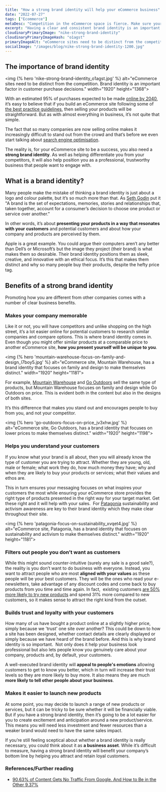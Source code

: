```yaml
---
title: "How a strong brand identity will help your eCommerce business"
date: "2022-07-27"
tags: ["Ecommerce"]
metaDesc: "Competition in the eCommerce space is fierce. Make sure your brand identity is clear and consistent for the reasons explained here."
excerpt: "Having a clear and consistent brand identity is an important factor for a successful eCommerce site (or any business, for that matter). As well as helping differentiate you from your competitors, it will also help position you as a professional, trustworthy business that people want to engage with. And brand identity is NOT just about your logo and colour palette - it's about presenting your products and/or services in ways that resonate with your target audience(s) so they can sense a connection to your business. Read on to find out more about the advantages of a strong brand identity and how that can help grow your online sales."
cloudinaryPrimaryImage: "nike-strong-brand-identity"
cloudinaryPrimaryImageHash: "o1agst"
primaryImageAlt: "eCommerce sites need to be distinct from the competition. Having a clear, consistent brand identity makes a significant difference."
socialImage: "/images/blog/nike-strong-brand-identity-1200.jpg"
---
```

## The importance of brand identity

<img {% hero 'nike-strong-brand-identity_o1agst.jpg' %}
        alt="eCommerce sites need to be distinct from the competition. Brand identity is an important factor in customer purchase decisions."
        width="1920" height="1368">

With an estimated 95% of purchases expected to be made [online by 2040](https://www.nasdaq.com/articles/uk-online-shopping-and-e-commerce-statistics-2017-2017-03-14), it’s easy to believe that if you build an eCommerce site following some of [the best practice guidelines](https://www.attractmore.uk/blog/8-winning-tips-for-building-an-ecommerce-site/), then selling your products will be straightforward. But as with almost everything in business, it’s not quite that simple.

The fact that so many companies are now selling online makes it increasingly difficult to stand out from the crowd and that’s before we even start talking about [search engine optimisation](https://www.attractmore.uk/services/search-engine-optimisation/).

The reality is, for your eCommerce site to be a success, you also need a **strong brand identity**. As well as helping differentiate you from your competitors, it will also help position you as a professional, trustworthy business that people want to engage with.

## What is a brand identity?

Many people make the mistake of thinking a brand identity is just about a logo and colour palette, but it’s so much more than that. As [Seth Godin](https://en.wikipedia.org/wiki/Seth_Godin) put it "A brand is the set of expectations, memories, stories and relationships that, taken together, account for a consumer’s decision to choose one product or service over another."

In other words, it’s about **presenting your products in a way that resonates with your customers** and potential customers and about how your company and products are perceived by them.

Apple is a great example. You could argue their computers aren’t any better than Dell’s or Microsoft’s but the image they project (their brand) is what makes them so desirable. Their brand identity positions them as sleek, creative, and innovative with an ethical focus. It’s this that makes them distinct and why so many people buy their products, despite the hefty price tag.

## Benefits of a strong brand identity

Promoting how you are different from other companies comes with a number of clear business benefits.

### Makes your company memorable

Like it or not, you will have competitors and unlike shopping on the high street, it’s a lot easier online for potential customers to research similar companies and compare options. This is where brand identity comes in. Even though you might offer similar products at a comparable price to another eCommerce site, **how you present yourself will be unique to you**.

<img {% hero 'mountain-warehouse-focus-on-family-and-design_l7boy5.jpg' %}
        alt="eCommerce site, Mountain Warehouse, has a brand identity that focuses on family and design to make themselves distinct."
        width="1920" height="1181">

For example, [Mountain Warehouse](https://www.mountainwarehouse.com/) and [Go Outdoors](https://www.gooutdoors.co.uk/) sell the same type of products, but Mountain Warehouse focuses on family and design while Go Outdoors on price. This is evident both in the content but also in the designs of both sites.

It’s this difference that makes you stand out and encourages people to buy from you, and not your competitor.

<img {% hero 'go-outdoors-focus-on-price_jv3xhw.jpg' %}
        alt="eCommerce site, Go Outdoors, has a brand identity that focuses on lower prices to make themselves distinct."
        width="1920" height="1198">

### Helps you understand your customers

If you know what your brand is all about, then you will already know the type of customer you are trying to attract. Whether they are young, old, male or female; what work they do, how much money they have; why and when they are likely to buy your products or services; what their values and ethos are.

This in turn ensures your messaging focuses on what inspires your customers the most while ensuring your eCommerce store provides the right type of products presented in the right way for your target market. Get these right and it will help with your sales.  For [Patagonia](https://eu.patagonia.com/gb/en/home/) sustainability and activism awareness are key to their brand identity which they make clear throughout their site.

<img {% hero 'patagonia-focus-on-sustainability_xvqet4.jpg' %}
        alt="eCommerce site, Patagonia, has a brand identity that focuses on sustainability and activism to make themselves distinct."
        width="1920" height="1181">

### Filters out people you don’t want as customers

While this might sound counter-intuitive (surely any sale is a good sale?), the reality is you don’t want to do business with everyone. Instead, you want to attract people who are most **aligned with your values** as these people will be your best customers. They will be the ones who read your e-newsletters, take advantage of any discount codes and come back to buy products from you time and time again. In fact,  existing customers [are 50% more likely to try new products](https://www.digital22.com/insights/what-is-the-cost-of-attracting-new-customers-in-comparison-to-retaining) and spend 31% more compared to new customers, so it makes sense to attract the right kind from the outset.

### Builds trust and loyalty with your customers

How many of us have bought a product online at a slightly higher price, simply because we 'trust' one site over another? This could be down to how a site has been designed, whether contact details are clearly displayed or simply because we have heard of the brand before. And this is why brand identity is so important.  Not only does it help your business look professional but also lets people know you genuinely care about your company, products and, by default, your customers.

A well-executed brand identity will **appeal to people's emotions** allowing customers to get to know you better, which in turn will increase their trust levels so they are more likely to buy more. It also means they are much **more likely to tell other people about your business**.

### Makes it easier to launch new products

At some point, you may decide to launch a range of new products or services, but it can be tricky to be sure whether it will be financially viable. But if you have a strong brand identity, then it’s going to be a lot easier for you to create excitement and anticipation around a new product/service. This means you will need less investment and fewer resources than a weaker brand would need to have the same sales impact.

If you’re still feeling sceptical about whether a brand identity is really necessary, you could think about it as **a business asset**. While it’s difficult to measure, having a strong brand identity will benefit your company’s bottom line by helping you attract and retain loyal customers.

### References/Further reading

- [90.63% of Content Gets No Traffic From Google. And How to Be in the Other 9.37%](https://ahrefs.com/blog/search-traffic-study/)
